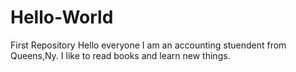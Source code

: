 # Hello-World
First Repository
Hello everyone 
I am an accounting stuendent from Queens,Ny. I like to read books and learn new things. 
